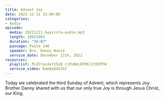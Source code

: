 ```yaml
---
title: Advent Joy
date: 2022-12-11 15:00:00
categories:
- Audio
episode:
  media: 20221211-bayvista-audio.mp3
  length: 10625002
  duration: "34:07"
  passage: Psalm 146
  speaker: Bro. Danny Nance
  service_date: December 11th, 2022
resources:
  playlist: PLdltai4xtI5iB_rjPo0mLEFR6lItDXPFW
  service_video: RamQx6UXImI
---
```

Today we celebrated the third Sunday of Advent, which represents Joy. Brother Danny shared with us that our only true Joy is through Jesus Christ, our King.
